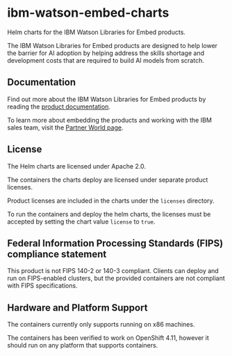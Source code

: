 # ibm-watson-embed-charts

Helm charts for the IBM Watson Libraries for Embed products.

The IBM Watson Libraries for Embed products are designed to help lower the barrier for AI adoption by helping address the skills shortage and development costs that are required to build AI models from scratch.

## Documentation

Find out more about the IBM Watson Libraries for Embed products by reading the [product documentation](https://www.ibm.com/docs/watson-libraries).

To learn more about embedding the products and working with the IBM sales team, visit the [Partner World page](https://www.ibm.com/partnerworld/program/embeddableai).

## License

The Helm charts are licensed under Apache 2.0.

The containers the charts deploy are licensed under separate product licenses.

Product licenses are included in the charts under the `licenses` directory.

To run the containers and deploy the helm charts, the licenses must be accepted by setting the chart value `license` to `true`.

## Federal Information Processing Standards (FIPS) compliance statement

This product is not FIPS 140-2 or 140-3 compliant. Clients can deploy and run on FIPS-enabled clusters, but the provided containers are not compliant with FIPS specifications.

## Hardware and Platform Support

The containers currently only supports running on x86 machines.

The containers has been verified to work on OpenShift 4.11, however it should run on any platform that supports containers.
